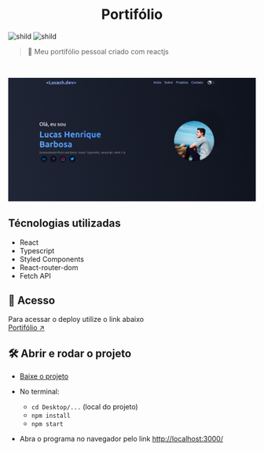 <div align="center">
	<h1>Portifólio</h1>
</div>


![shild](https://img.shields.io/github/repo-size/lucash-barbosa/Portifolio)
![shild](https://img.shields.io/github/last-commit/lucash-barbosa/Portifolio)

> :eyes: Meu portifólio pessoal criado com reactjs 

<br>
                                                  
![Portifolio](screencapture.png#vitrinedev)

## Técnologias utilizadas
- React
- Typescript
- Styled Components
- React-router-dom
- Fetch API

## 🚀 Acesso
Para acessar o deploy utilize o link abaixo
<br>
[Portifólio ↗️](https://lucash-barbosa.vercel.app)

## 🛠️ Abrir e rodar o projeto
- [Baixe o projeto](https://github.com/lucash-barbosa/Portifolio/archive/refs/heads/master.zip)
  
- No terminal:
  - `cd Desktop/...` (local do projeto)
  - `npm install`
  - `npm start`

- Abra o programa no navegador pelo link <a href="http://localhost:3000/">http://localhost:3000/</a>
